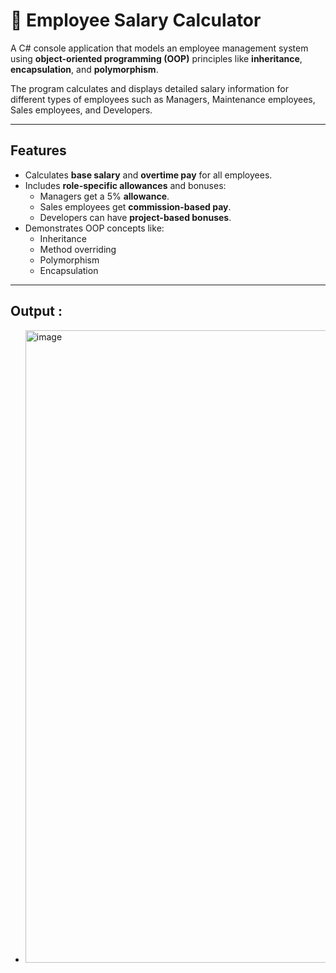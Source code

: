 # 💼 Employee Salary Calculator

A C# console application that models an employee management system using **object-oriented programming (OOP)** principles like **inheritance**, **encapsulation**, and **polymorphism**.

The program calculates and displays detailed salary information for different types of employees such as Managers, Maintenance employees, Sales employees, and Developers.

---

## Features

- Calculates **base salary** and **overtime pay** for all employees.
- Includes **role-specific allowances** and bonuses:
  - Managers get a 5% **allowance**.
  - Sales employees get **commission-based pay**.
  - Developers can have **project-based bonuses**.
- Demonstrates OOP concepts like:
  - Inheritance
  - Method overriding
  - Polymorphism
  - Encapsulation

---

## Output :

* <img width="943" height="1012" alt="image" src="https://github.com/user-attachments/assets/dc3d960b-21c6-4c45-a282-e899435f9c83" />

